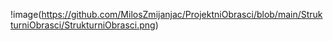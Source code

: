 !image(https://github.com/MilosZmijanjac/ProjektniObrasci/blob/main/StrukturniObrasci/StrukturniObrasci.png)
